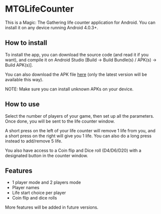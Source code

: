 # MTGLifeCounter
This is a Magic: The Gathering life counter application for Android. You can install it on any device running Android 4.0.3+.

## How to install
To install the app, you can download the source code (and read it if you want), and compile it on Android Studio [Build -> Build Bundle(s) / APK(s) -> Build APK(s)].  

You can also download the APK file [here](https://drive.google.com/file/d/1DKqkp0ba6_V1Zn68mwh83FvFLF3s-wcl/view?usp=sharing) (only the latest version will be available this way).  

NOTE: Make sure you can install unknown APKs on your device.

## How to use
Select the number of players of your game, then set up all the parameters. Once done, you will be sent to the life counter window.  

A short press on the left of your life counter will remove 1 life from you, and a short press on the right will give you 1 life. You can also do a long press instead to add/remove 5 life.

You also have access to a Coin flip and Dice roll (D4/D6/D20) with a designated button in the counter window.

## Features
- 1 player mode and 2 players mode
- Player names
- Life start choice per player
- Coin flip and dice rolls

More features will be added in future versions.